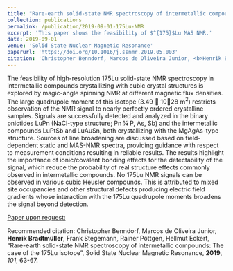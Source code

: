 ```yaml
---
title: "Rare-earth solid-state NMR spectroscopy of intermetallic compounds: The case of the $^{175}$Lu isotope"
collection: publications
permalink: /publication/2019-09-01-175Lu-NMR
excerpt: 'This paper shows the feasibility of $^{175}$Lu MAS NMR.'
date: 2019-09-01
venue: 'Solid State Nuclear Magnetic Resonance'
paperurl: 'https://doi.org/10.1016/j.ssnmr.2019.05.003'
citation: 'Christopher Benndorf, Marcos de Oliveira Junior, <b>Henrik Bradtmüller</b>, Frank Stegemann, Rainer Pöttgen, Hellmut Eckert, “Rare-earth solid-state NMR spectroscopy of intermetallic compounds: The case of the 175Lu isotope”, Solid State Nuclear Magnetic Resonance, <b>2019</b>, <i>101</i>, 63-67.'
---
```

The feasibility of high-resolution 175Lu solid-state NMR spectroscopy in intermetallic compounds crystallizing with cubic crystal structures is explored by magic-angle spinning NMR at different magnetic flux densities. The large quadrupole moment of this isotope (3.49  1028 m$^{2}$) restricts observation of the NMR signal to nearly perfectly ordered crystalline samples. Signals are successfully detected and analyzed in the binary pnictides LuPn (NaCl-type structure; Pn ¼ P, As, Sb) and the intermetallic compounds LuPtSb and LuAuSn, both crystallizing with the MgAgAs-type structure. Sources of line broadening are discussed based on field-dependent static and MAS-NMR spectra, providing guidance with respect to measurement conditions resulting in reliable results. The results highlight the importance of ionic/covalent bonding effects for the detectability of the signal, which reduce the probability of real structure effects commonly observed in intermetallic compounds. No 175Lu NMR signals can be observed in various cubic Heusler compounds. This is attributed to mixed site occupancies and other structural defects producing electric field gradients whose interaction with the 175Lu quadrupole moments broadens the signal beyond detection.

[Paper upon request:](@mailto:mail@bradtmueller.net)

Recommended citation: Christopher Benndorf, Marcos de Oliveira Junior, <b>Henrik Bradtmüller</b>, Frank Stegemann, Rainer Pöttgen, Hellmut Eckert, “Rare-earth solid-state NMR spectroscopy of intermetallic compounds: The case of the 175Lu isotope”, Solid State Nuclear Magnetic Resonance, **2019**, *101*, 63-67.